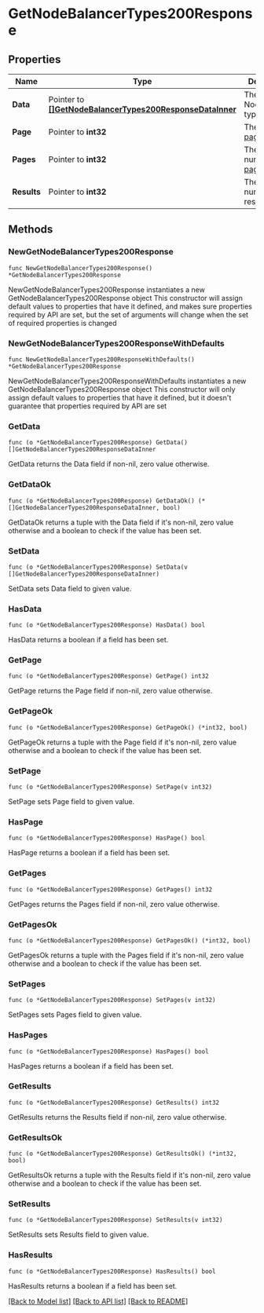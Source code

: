 # GetNodeBalancerTypes200Response

## Properties

Name | Type | Description | Notes
------------ | ------------- | ------------- | -------------
**Data** | Pointer to [**[]GetNodeBalancerTypes200ResponseDataInner**](GetNodeBalancerTypes200ResponseDataInner.md) | The NodeBalancer types. | [optional] 
**Page** | Pointer to **int32** | The current [page](https://techdocs.akamai.com/linode-api/reference/pagination). | [optional] [readonly] 
**Pages** | Pointer to **int32** | The total number of [pages](https://techdocs.akamai.com/linode-api/reference/pagination). | [optional] [readonly] 
**Results** | Pointer to **int32** | The total number of results. | [optional] [readonly] 

## Methods

### NewGetNodeBalancerTypes200Response

`func NewGetNodeBalancerTypes200Response() *GetNodeBalancerTypes200Response`

NewGetNodeBalancerTypes200Response instantiates a new GetNodeBalancerTypes200Response object
This constructor will assign default values to properties that have it defined,
and makes sure properties required by API are set, but the set of arguments
will change when the set of required properties is changed

### NewGetNodeBalancerTypes200ResponseWithDefaults

`func NewGetNodeBalancerTypes200ResponseWithDefaults() *GetNodeBalancerTypes200Response`

NewGetNodeBalancerTypes200ResponseWithDefaults instantiates a new GetNodeBalancerTypes200Response object
This constructor will only assign default values to properties that have it defined,
but it doesn't guarantee that properties required by API are set

### GetData

`func (o *GetNodeBalancerTypes200Response) GetData() []GetNodeBalancerTypes200ResponseDataInner`

GetData returns the Data field if non-nil, zero value otherwise.

### GetDataOk

`func (o *GetNodeBalancerTypes200Response) GetDataOk() (*[]GetNodeBalancerTypes200ResponseDataInner, bool)`

GetDataOk returns a tuple with the Data field if it's non-nil, zero value otherwise
and a boolean to check if the value has been set.

### SetData

`func (o *GetNodeBalancerTypes200Response) SetData(v []GetNodeBalancerTypes200ResponseDataInner)`

SetData sets Data field to given value.

### HasData

`func (o *GetNodeBalancerTypes200Response) HasData() bool`

HasData returns a boolean if a field has been set.

### GetPage

`func (o *GetNodeBalancerTypes200Response) GetPage() int32`

GetPage returns the Page field if non-nil, zero value otherwise.

### GetPageOk

`func (o *GetNodeBalancerTypes200Response) GetPageOk() (*int32, bool)`

GetPageOk returns a tuple with the Page field if it's non-nil, zero value otherwise
and a boolean to check if the value has been set.

### SetPage

`func (o *GetNodeBalancerTypes200Response) SetPage(v int32)`

SetPage sets Page field to given value.

### HasPage

`func (o *GetNodeBalancerTypes200Response) HasPage() bool`

HasPage returns a boolean if a field has been set.

### GetPages

`func (o *GetNodeBalancerTypes200Response) GetPages() int32`

GetPages returns the Pages field if non-nil, zero value otherwise.

### GetPagesOk

`func (o *GetNodeBalancerTypes200Response) GetPagesOk() (*int32, bool)`

GetPagesOk returns a tuple with the Pages field if it's non-nil, zero value otherwise
and a boolean to check if the value has been set.

### SetPages

`func (o *GetNodeBalancerTypes200Response) SetPages(v int32)`

SetPages sets Pages field to given value.

### HasPages

`func (o *GetNodeBalancerTypes200Response) HasPages() bool`

HasPages returns a boolean if a field has been set.

### GetResults

`func (o *GetNodeBalancerTypes200Response) GetResults() int32`

GetResults returns the Results field if non-nil, zero value otherwise.

### GetResultsOk

`func (o *GetNodeBalancerTypes200Response) GetResultsOk() (*int32, bool)`

GetResultsOk returns a tuple with the Results field if it's non-nil, zero value otherwise
and a boolean to check if the value has been set.

### SetResults

`func (o *GetNodeBalancerTypes200Response) SetResults(v int32)`

SetResults sets Results field to given value.

### HasResults

`func (o *GetNodeBalancerTypes200Response) HasResults() bool`

HasResults returns a boolean if a field has been set.


[[Back to Model list]](../README.md#documentation-for-models) [[Back to API list]](../README.md#documentation-for-api-endpoints) [[Back to README]](../README.md)


